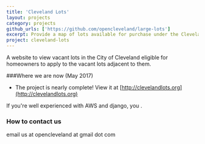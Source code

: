 ```yaml
---
title: 'Cleveland Lots'
layout: projects
category: projects
github_urls: ['https://github.com/opencleveland/large-lots']
excerpt: Provide a map of lots available for purchase under the Cleveland Land Bank development program.
project: cleveland-lots
---
```


A website to view vacant lots in the City of Cleveland eligible for homeowners to apply to the vacant lots adjacent to them. 

###Where we are now 
(May 2017)
- The project is nearly complete! View it at [http://clevelandlots.org](http://clevelandlots.org)

If you're well experienced with AWS and django, you . 

### How to contact us
email us at opencleveland at gmail dot com